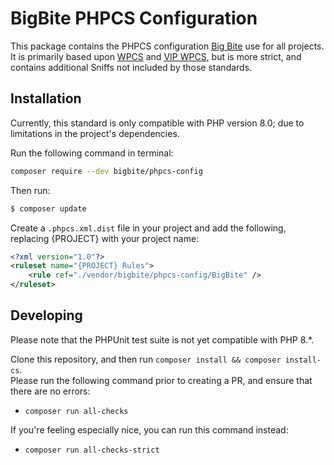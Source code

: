 # BigBite PHPCS Configuration

This package contains the PHPCS configuration [Big Bite](https://bigbite.net) use for all projects.
It is primarily based upon [WPCS](https://github.com/WordPress/WordPress-Coding-Standards) and [VIP WPCS](https://github.com/Automattic/VIP-Coding-Standards), but is more strict, and contains additional Sniffs not included by those standards.


## Installation

Currently, this standard is only compatible with PHP version 8.0; due to limitations in the project's dependencies.

Run the following command in terminal:
```bash
composer require --dev bigbite/phpcs-config
```

Then run:
```bash
$ composer update
```

Create a `.phpcs.xml.dist` file in your project and add the following, replacing {PROJECT} with your project name:

```xml
<?xml version="1.0"?>
<ruleset name="{PROJECT} Rules">
	<rule ref="./vendor/bigbite/phpcs-config/BigBite" />
</ruleset>
```

## Developing

Please note that the PHPUnit test suite is not yet compatible with PHP 8.*.

Clone this repository, and then run `composer install && composer install-cs`.  
Please run the following command prior to creating a PR, and ensure that there are no errors:
- `composer run all-checks`

If you're feeling especially nice, you can run this command instead:
- `composer run all-checks-strict`
